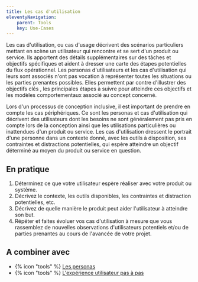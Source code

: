 ```yaml
---
title: Les cas d'utilisation
eleventyNavigation:
    parent: Tools
    key: Use-Cases
---
```


Les cas d'utilisation, ou cas d'usage décrivent des scénarios particuliers mettant en scène un utilisateur qui rencontre
et se sert d'un produit ou service. Ils apportent des détails supplémentaires sur des tâches et objectifs spécifiques et
aident à dresser une carte des étapes potentielles du flux opérationnel. Les personas d'utilisateurs et les cas
d'utilisation qui leurs sont associés n'ont pas vocation à représenter toutes les situations ou les parties prenantes
possibles. Elles permettent par contre d'illustrer des objectifs clés , les principales étapes à suivre pour atteindre
ces objectifs et les modèles comportementaux associé au concept concerné.

Lors d'un processus de conception inclusive, il est important de prendre en compte les cas périphériques. Ce sont les
personas et cas d'utilisation qui décrivent des utilisateurs dont les besoins ne sont généralement pas pris en compte
lors de la conception ainsi que les utilisations particulières ou inattendues d'un produit ou service. Les cas
d'utilisation dressent le portrait d'une personne dans un contexte donné, avec les outils à disposition, ses contraintes
et distractions potentielles, qui espère atteindre un objectif déterminé au moyen du produit ou service en question.

## En pratique

1. Déterminez ce que votre utilisateur espère réaliser avec votre produit ou système.
2. Décrivez le contexte, les outils disponibles, les contraintes et distraction potentielles, etc.
3. Décrivez de quelle manière le produit peut aider l'utilisateur à atteindre son but.
4. Répéter et faites évoluer vos cas d'utilisation à mesure que vous rassemblez de nouvelles observations d'utilisateurs
   potentiels et/ou de parties prenantes au cours de l'avancée de votre projet.

## A combiner avec

* {% icon "tools" %} [Les personas](../../outils/les-personas/)
* {% icon "tools" %} [L'expérience utilisateur pas à pas](../../outils/lexperience-utilisateur-pas-a-pas/)
